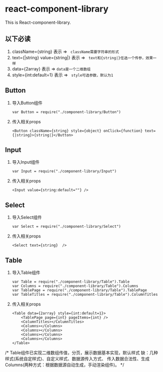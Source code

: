 # react-component-library
This is React-component-library.

## 以下必读
1. className={string}             表示 =>  ` className需要字符串的形式`
2. text={|string} value={string|} 表示 =>  ` text和{string|}任选一个传参，效果一样`
3. data={2array}                  表示 =>  ` data是一个二维数组 `
4. style={int:default=1}          表示 =>  ` style可选参数，默认为1`

## Button
1. 导入Button组件
    ```
    var Button = require("./component-library/Button") 
    ```
2. 传入相关props
    ```
    <Button className={string} style={object} onClick={function} text={|string}>{string|}</Button>
    ```
        
## Input
1. 导入Input组件
    ```
    var Input = require("./component-library/Input")
    ```
2. 传入相关props
    ```
    <Input value={string:default=""} />
    ```
## Select
1. 导入Select组件
    ```
    var Select = require("./component-library/Select")
    ```
2. 传入相关props
    ```
    <Select text={string}  />
    ```

## Table
1. 导入Table组件
    ```
    var Table = require("./component-library/Table").Table
    var Columns = require("./component-library/Table").Columns
    var TablePage = require("./component-library/Table").TablePage
    var TableTitles = require("./component-library/Table").ColumnTitles
    ```
2. 传入相关props
    ```
    <Table data={2array} style={int:default=1}>
        <TablePage page={int} pageItems={int} />
        <ColumnTitles></ColumnTitles>
        <Columns></Columns>
        <Columns></Columns>
        <Columns></Columns>
        <Columns></Columns>
    </Table>
    ```

/*
    Table组件已实现二维数组传值，分页，展示数据基本实现，默认样式
    缺：几种样式(系统自定样式)、自定义样式、数据源传入方式、
    传入数据合法性、生成Columns(两种方式：根据数据源自动生成，手动渲染组件)。
 */